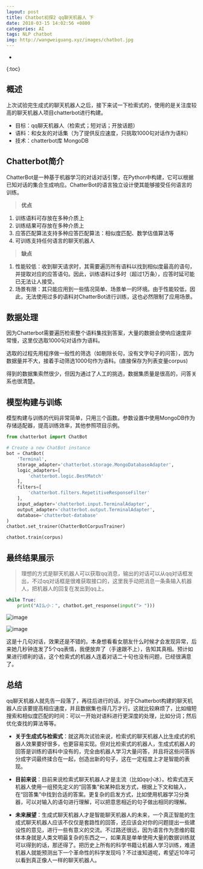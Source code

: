```yaml
---
layout: post
title: Chatbot初探2 qq聊天机器人 下
date: 2018-03-15 14:02:56 +0800
categories: AI
tags: NLP chatbot 
img: http://wangweiguang.xyz/images/chatbot.jpg
---
```


* 
{:toc}
## 概述

上次试验完生成式的聊天机器人之后，接下来试一下检索式的，使用的是关注度较高的聊天机器人项目chatterbot进行构建。
* 目标：qq聊天机器人（检索式；短对话；开放话题）
* 语料：和女友的对话集（为了提供反应速度，只挑取1000句对话作为语料）
* 技术：chatterbot库 MongoDB

## Chatterbot简介
ChatterBot是一种基于机器学习的对话对话引擎，在Python中构建，它可以根据已知对话的集合生成响应。ChatterBot的语言独立设计使其能够接受任何语言的训练。

> **优点**
1. 训练语料可存放在多种介质上 
2. 训练结果可存放在多种介质上 
3. 应答匹配算法支持多种应答匹配算法：相似度匹配、数学估值算法等 
4. 可训练支持任何语言的聊天机器人

> **缺点**
1. 性能较低：收到聊天请求时，其需要遍历所有语料以找到相似度最高的语句，并提取对应的应答语句。因此，训练语料过多时（超过1万条），应答时延可能已无法让人接受。 
2. 场景有限：其只能应用到一些情况简单、场景单一的环境。由于性能较低，因此，无法使用过多的语料对ChatterBot进行训练，这也必然限制了应用场景。

## 数据处理
因为Chatterbot需要遍历检索整个语料集找到答案，大量的数据会使响应速度非常慢，这里仅选取1000句对话作为语料。

选取的过程先用程序做一般性的筛选（如剔除长句，没有文字句子的问答），因为数据量并不大，接着手动筛选1000句作为语料。(直接保存为列表变量corpus)

得到的数据集索然很少，但因为通过了人工的挑选，数据集质量是很高的，问答关系也很清楚。

## 模型构建与训练
模型构建与训练的代码非常简单，只用三个函数。参数设置中使用MongoDB作为存储适配器，提高训练效率，其他参照项目示例。

```python
from chatterbot import ChatBot

# Create a new ChatBot instance
bot = ChatBot(
    'Terminal',
    storage_adapter='chatterbot.storage.MongoDatabaseAdapter',
    logic_adapters=[
        'chatterbot.logic.BestMatch'
    ],
    filters=[
        'chatterbot.filters.RepetitiveResponseFilter'
    ],
    input_adapter='chatterbot.input.TerminalAdapter',
    output_adapter='chatterbot.output.TerminalAdapter',
    database='chatterbot-database'
)
chatbot.set_trainer(ChatterBotCorpusTrainer)

chatbot.train(corpus)

```

## 最终结果展示
> 理想的方式是聊天机器人可以获取qq消息，输出的对话可以从qq对话框发出，不过qq对话框是很难获取接口的，这里我手动把消息一条条输入机器人，把机器人的回复在发出到qq上。


```python
while True:  
    print("AI么小：", chatbot.get_response(input("> ")))  
```

![image](http://wangweiguang.xyz/images/chat1.jpg)

![image](http://wangweiguang.xyz/images/chat2.jpg)

这是十几句对话，效果还是不错的。本身想看看女朋友什么时候才会发现异常，后来她几秒钟连发了5个qq表情，我便放弃了（手速跟不上），告知其真相。预计如果进行顺利的话，这个检索式的机器人连着对话二十句也没有问题，已经很满意了。

## 总结
qq聊天机器人就先告一段落了，再往后进行的话，对于Chatterbot构建的聊天机器人应该要提高相应速度，并且数据集也得几万才行。这就比较麻烦了，比如缩短搜索和相似度匹配的时间：可以一开始对语料进行更深度的处理，比如分词；然后优化查找的算法等等。

* **关于生成式与检索式**：就这两次试验来说，检索式的聊天机器人比生成式的机器人效果要好很多，也更容易实现。但对比检索式的机器人，生成式机器人的回答是训练的语料中没有的，完全由机器人学习大量问答，并且将这些问答拆分成字词最终揉合在一起，创造出新的句子，这在一定程度上才是智能的表现。

* **目前来说**：目前来说检索式聊天机器人才是主流（比如qq小冰）。检索式连天机器人使用一组预先定义的“回答集”和某种启发方式，根据上下文和输入，在“回答集”中找到合适的答案。更复杂的启发方式，比如使用机器学习分类器，可以对输入的语句进行理解，可以把意思相近的句子做出相同的理解。

* **未来展望**：生成式聊天机器人才是智能聊天机器人的未来，一个真正智能的生成式聊天机器人应该不仅仅是套路性的回答，还应该会对你的问题提出一些建设性的意见，进行一些有意义的交流。不过路还很远，因为语言作为思维的载体本身就是人类文明最复杂的东西之一，如果真是单单使用大量的数据训练就可以得到的话，那还得了。把历史上所有的科学书籍让机器人学习训练，难道机器人就能预测出下一个革命性的科学发现吗？不过谁知道呢，希望近10年可以看到真正像人一样的聊天机器人。